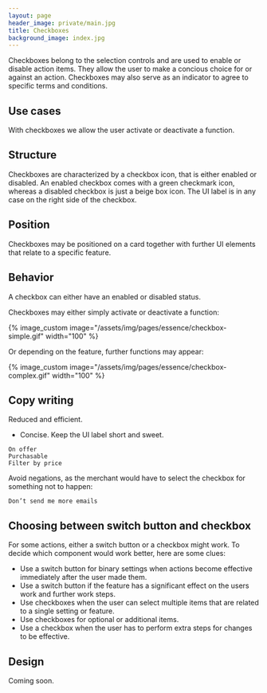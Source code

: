 ```yaml
---
layout: page
header_image: private/main.jpg
title: Checkboxes
background_image: index.jpg
---
```


Checkboxes belong to the selection controls and are used to enable or disable action items.
They allow the user to make a concious choice for or against an action.
Checkboxes may also serve as an indicator to agree to specific terms and conditions.

## Use cases

With checkboxes we allow the user activate or deactivate a function.

## Structure

Checkboxes are characterized by a checkbox icon, that is either enabled or disabled.
An enabled checkbox comes with a green checkmark icon, whereas a disabled checkbox is just a beige box icon.
The UI label is in any case on the right side of the checkbox.

## Position

Checkboxes may be positioned on a card together with further UI elements that relate to a specific feature.

## Behavior

A checkbox can either have an enabled or disabled status.

Checkboxes may either simply activate or deactivate a function:

{% image_custom image="/assets/img/pages/essence/checkbox-simple.gif" width="100" %}

Or depending on the feature, further functions may appear:

{% image_custom image="/assets/img/pages/essence/checkbox-complex.gif" width="100" %}

## Copy writing

Reduced and efficient.

* Concise. Keep the UI label short and sweet.

```
On offer
Purchasable
Filter by price
```

Avoid negations, as the merchant would have to select the checkbox for something not to happen:

```
Don’t send me more emails
```

## Choosing between switch button and checkbox

For some actions, either a switch button or a checkbox might work.
To decide which component would work better, here are some clues:

* Use a switch button for binary settings when actions become effective immediately after the user made them.
* Use a switch button if the feature has a significant effect on the users work and further work steps.
* Use checkboxes when the user can select multiple items that are related to a single setting or feature.
* Use checkboxes for optional or additional items.
* Use a checkbox when the user has to perform extra steps for changes to be effective.

## Design

Coming soon.


